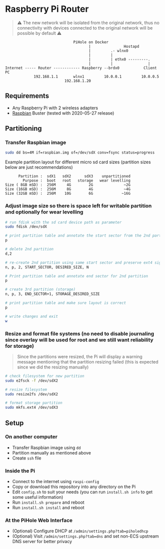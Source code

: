 # Raspberry Pi Router

> ⚠️ The new network will be isolated from the original network, thus no connectivity with devices connected to the original network will be possible by default ⚠️

```
                               PiHole on Docker
                                      |               Hostapd
                                      |         .- wlnx0
                                      |         |
                                      |         | ethx0 ---------.
                                      |         |                |
Internet ----- Router ------------ Raspberry --brdx0           Client PC
             192.168.1.1       wlnx1         10.0.0.1         10.0.0.5  
                           192.168.1.20             
```

## Requirements

* Any Raspberry Pi with 2 wireless adapters
* [Raspbian](https://www.raspberrypi.org/downloads/raspbian/#:~:text=Raspberry%20Pi%20OS%20(32-bit)%20Lite) Buster (tested with 2020-05-27 release)

## Partitioning

### Transfer Raspbian image

```bash
sudo dd bs=4M if=raspbian.img of=/dev/sdX conv=fsync status=progress
```

Example partition layout for different micro sd card sizes (partition sizes below are just recommendations)

```
      Partition :  sdX1   sdX2      sdX3    unpartitioned
        Purpose :  boot   root   storage   wear levelling
Size ( 8GB mSD) :  256M     4G        2G              ~2G
Size (16GB mSD) :  256M     8G        4G              ~4G
Size (32GB mSD) :  256M    10G        6G             ~16G
```

### Adjust image size so there is space left for writable partition and optionally for wear levelling 

```bash
# run fdisk with the sd card device path as parameter
sudo fdisk /dev/sdX

# print partition table and annotate the start sector from the 2nd partition
p

# delete 2nd partition
d,2

# re-create 2nd partition using same start sector and preserve ext4 signature
n, p, 2, START_SECTOR, DESIRED_SIZE, N

# Print partition table and annotate end sector for 2nd partition
p

# create 3rd partition (storage)
n, p, 3, END_SECTOR+1, STORAGE_DESIRED_SIZE

# print partition table and make sure layout is correct
p

# write changes and exit
w
```

### Resize and format file systems (**no** need to disable journaling since overlay will be used for root and we still want reliability for storage)

> Since the partitions were resized, the Pi will display a warning message mentioning that the partition resizing failed (this is expected since we did the resizing manually)

```bash
# check filesystem for new partition
sudo e2fsck -f /dev/sdX2

# resize filesystem
sudo resize2fs /dev/sdX2

# format storage partition
sudo mkfs.ext4 /dev/sdX3
```

## Setup

### On another computer

* Transfer Raspbian image using `dd`
* Partition manually as mentioned above
* Create `ssh` file

### Inside the Pi

* Connect to the internet using `raspi-config`
* Copy or download this repository into any directory on the Pi
* Edit `config.sh` to suit your needs (you can run `install.sh info` to get some useful information)
* Run `install.sh prepare` and reboot
* Run `install.sh install` and reboot

### At the PiHole Web Interface

* (Optional) Configure DHCP at `/admin/settings.php?tab=piholedhcp`
* (Optional) Visit `/admin/settings.php?tab=dns` and set non-ECS upstream DNS server for better privacy
